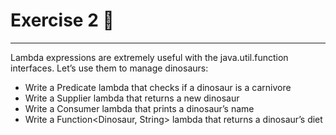 # Exercise 2 🐑
___
Lambda expressions are extremely useful with the java.util.function interfaces. Let’s
use them to manage dinosaurs:
- Write a Predicate<Dinosaur> lambda that checks if a dinosaur is a carnivore
- Write a Supplier<Dinosaur> lambda that returns a new dinosaur
- Write a Consumer<Dinosaur> lambda that prints a dinosaur’s name
- Write a Function<Dinosaur, String> lambda that returns a dinosaur’s diet
